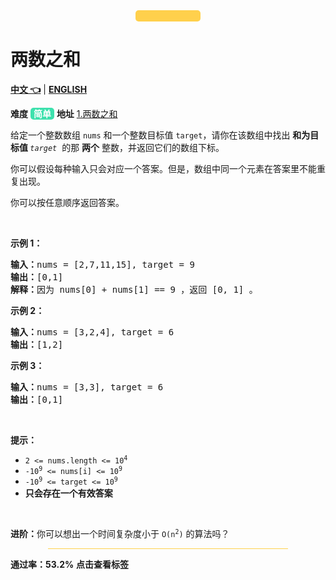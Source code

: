 
<hr style="background:#ffd04c;margin: 0 200px;height:18px;border-radius:5px">


# 两数之和

[<span style="font-weight:bold;font-size:14px">中文 👈</span>](./README-zh.md) | [<span style="font-weight:bold;font-size:14px">ENGLISH</span>](./README-en.md)

<span style="font-weight:bold;font-size:14px">难度</span> <span style="background:#3de1ad;border-radius:5px;padding:1px 5px;font-weight:bold;color:#ffffff">简单</span>   <span style="font-weight:bold;font-size:14px">地址</span> [1.两数之和](https://leetcode.cn/problems/two-sum)

<p>给定一个整数数组 <code>nums</code>&nbsp;和一个整数目标值 <code>target</code>，请你在该数组中找出 <strong>和为目标值 </strong><em><code>target</code></em>&nbsp; 的那&nbsp;<strong>两个</strong>&nbsp;整数，并返回它们的数组下标。</p>

<p>你可以假设每种输入只会对应一个答案。但是，数组中同一个元素在答案里不能重复出现。</p>

<p>你可以按任意顺序返回答案。</p>

<p>&nbsp;</p>

<p><strong class="example">示例 1：</strong></p>

<pre>
<strong>输入：</strong>nums = [2,7,11,15], target = 9
<strong>输出：</strong>[0,1]
<strong>解释：</strong>因为 nums[0] + nums[1] == 9 ，返回 [0, 1] 。
</pre>

<p><strong class="example">示例 2：</strong></p>

<pre>
<strong>输入：</strong>nums = [3,2,4], target = 6
<strong>输出：</strong>[1,2]
</pre>

<p><strong class="example">示例 3：</strong></p>

<pre>
<strong>输入：</strong>nums = [3,3], target = 6
<strong>输出：</strong>[0,1]
</pre>

<p>&nbsp;</p>

<p><strong>提示：</strong></p>

<ul>
	<li><code>2 &lt;= nums.length &lt;= 10<sup>4</sup></code></li>
	<li><code>-10<sup>9</sup> &lt;= nums[i] &lt;= 10<sup>9</sup></code></li>
	<li><code>-10<sup>9</sup> &lt;= target &lt;= 10<sup>9</sup></code></li>
	<li><strong>只会存在一个有效答案</strong></li>
</ul>

<p>&nbsp;</p>

<p><strong>进阶：</strong>你可以想出一个时间复杂度小于 <code>O(n<sup>2</sup>)</code> 的算法吗？</p>


<hr style="background:#ffd04c;margin: 0 60px">


<span style="font-weight:bold;font-size:14px">通过率：53.2%</span>  <span style="font-weight:bold;font-size:14px" alt="数组|哈希表">点击查看标签</span>

